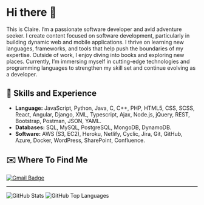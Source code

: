 # Hi there 👋
This is Claire. I’m a passionate software developer and avid adventure seeker. I create content focused on software development, particularly in building dynamic web and mobile applications. I thrive on learning new languages, frameworks, and tools that help push the boundaries of my expertise. Outside of work, I enjoy diving into books and exploring new places. Currently, I’m immersing myself in cutting-edge technologies and programming languages to strengthen my skill set and continue evolving as a developer.

## 🦾 Skills and Experience
* **Language:** JavaScript, Python, Java, C, C++, PHP, HTML5, CSS, SCSS, React, Angular, Django, XML, Typescript, Ajax, Node.js, jQuery, REST, Bootstrap, Postman, JSON, YAML.
* **Databases:** SQL, MySQL, PostgreSQL, MongoDB, DynamoDB. 
* **Software:** AWS (S3, EC2), Heroku, Netlify, Cyclic, Jira, Git, GitHub, Azure, Docker, WordPress, SharePoint, Confluence.

## ✉️ Where To Find Me
[![Gmail Badge](https://img.shields.io/badge/Gmail-%2312100E.svg?style=for-the-badge&logo=gmail&logoColor=white&link=mailto:claire.rsulaiman@gmail.com)](mailto:claire.rsulaiman@gmail.com)

---
<img align="center" alt="GitHub Stats" src="https://github-readme-stats.vercel.app/api?username=rezi410&show_icons=true&theme=gotham" />

<img align="center" alt="GitHub Top Languages" src="https://github-readme-stats.vercel.app/api/top-langs/?username=Rezi&show_icons=true&theme=gotham" />
